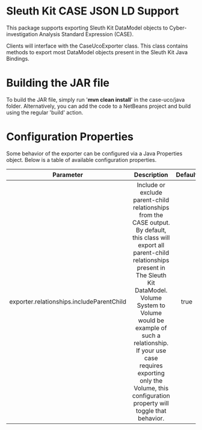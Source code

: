 # Sleuth Kit CASE JSON LD Support
This package supports exporting Sleuth Kit DataModel objects to Cyber-investigation Analysis Standard Expression (CASE). 

Clients will interface with the CaseUcoExporter class. This class contains methods to export most DataModel objects present in the Sleuth Kit Java Bindings. 

# Building the JAR file
To build the JAR file, simply run '**mvn clean install**' in the case-uco/java folder. Alternatively, you can add the code to a NetBeans project and build using the regular 'build' action.

# Configuration Properties
Some behavior of the exporter can be configured via a Java Properties object. Below is a table of available configuration properties.

| Parameter | Description | Default |
| :---: | :---: | :---: |
| exporter.relationships.includeParentChild | Include or exclude parent-child relationships from the CASE output. By default, this class will export all parent-child relationships present in The Sleuth Kit DataModel. Volume System to Volume would be example of such a relationship. If your use case requires exporting only the Volume, this configuration property will toggle that behavior. | true |    

